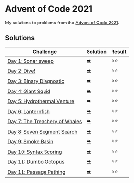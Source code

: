 # Advent of Code 2021

My solutions to problems from the [Advent of Code 2021](https://adventofcode.com/2021/).

## Solutions

| Challenge | Solution | Result |
| --------- | -------- | ------ |
| [Day 1: Sonar sweep](https://adventofcode.com/2021/day/1) | [:arrow_right:](day1.swift) | :star::star: |
| [Day 2: Dive!](https://adventofcode.com/2021/day/2) | [:arrow_right:](day2.swift) | :star::star: |
| [Day 3: Binary Diagnostic](https://adventofcode.com/2021/day/3) | [:arrow_right:](day3.swift) | :star::star: |
| [Day 4: Giant Squid](https://adventofcode.com/2021/day/4) | [:arrow_right:](day4.swift) | :star::star: |
| [Day 5: Hydrothermal Venture](https://adventofcode.com/2021/day/5) | [:arrow_right:](day5.swift) | :star::star: |
| [Day 6: Lanternfish](https://adventofcode.com/2021/day/6) | [:arrow_right:](day6.swift) | :star::star: |
| [Day 7: The Treachery of Whales](https://adventofcode.com/2021/day/7) | [:arrow_right:](day7.swift) | :star::star: |
| [Day 8: Seven Segment Search](https://adventofcode.com/2021/day/8) | [:arrow_right:](day8.swift) | :star::star: |
| [Day 9: Smoke Basin](https://adventofcode.com/2021/day/9) | [:arrow_right:](day9.swift) | :star::star: |
| [Day 10: Syntax Scoring](https://adventofcode.com/2021/day/10) | [:arrow_right:](day10.swift) | :star::star: |
| [Day 11: Dumbo Octopus](https://adventofcode.com/2021/day/11) | [:arrow_right:](day11.swift) | :star::star: |
| [Day 11: Passage Pathing](https://adventofcode.com/2021/day/12) | [:arrow_right:](day12.swift) | :star::star: |
